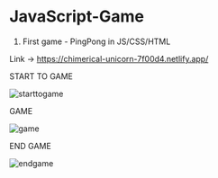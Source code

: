 ﻿# JavaScript-Game

1. First game - PingPong in JS/CSS/HTML

Link -> https://chimerical-unicorn-7f00d4.netlify.app/

START TO GAME

![starttogame](https://user-images.githubusercontent.com/31259850/214609225-4642e8c5-b013-459c-98fc-80a14bf67e18.PNG)

GAME

![game](https://user-images.githubusercontent.com/31259850/214609266-49510aef-0eda-416f-9f30-dfc421614006.PNG)

END GAME

![endgame](https://user-images.githubusercontent.com/31259850/214609372-01e7f092-1d5b-4ce7-85ad-0ef5d344650b.PNG)
